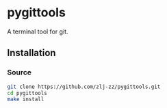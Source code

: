 # pygittools

A terminal tool for git.

## Installation

### Source

```bash
git clone https://github.com/zlj-zz/pygittools.git
cd pygittools
make install
```
